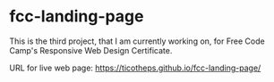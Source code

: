 # fcc-landing-page

This is the third project, that I am currently working on, for Free Code Camp's Responsive Web Design Certificate.

URL for live web page: https://ticotheps.github.io/fcc-landing-page/
